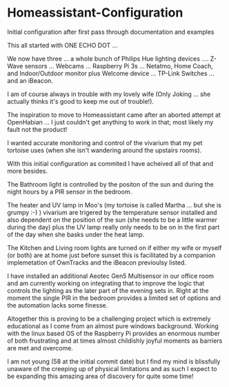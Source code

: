 # Homeassistant-Configuration
Initial configuration after first pass through documentation and examples


This all started with ONE ECHO DOT ...

We now have three ... a whole bunch of Philips Hue lighting devices .... Z-Wave sensors ... Webcams ... Raspberry Pi 3s 
... Netatmo, Home Coach, and Indoor/Outdoor monitor plus Welcome device ... TP-Link Switches ... and an iBeacon.

I am of course always in trouble with my lovely wife (Only Joking ... she actually thinks it's good to keep me out of trouble!).

The inspiration to move to Homeassistant came after an aborted attempt at OpenHabian ... I just couldn't get anything to work in that;
most likely my fault not the product!

I wanted accurate monitoring and control of the vivarium that my pet tortoise uses (when she isn't wandering around the upstairs rooms).

With this initial configuration as commited I have acheived all of that and more besides.

The Bathroom light is controlled by the positon of the sun and during the night hours by a PIR sensor in the bedroom.

The heater and UV lamp in Moo's (my tortoise is called Martha ... but she is grumpy :-)  ) vivarium are trigered by the temperature sensor 
installed and also dependent on the position of the sun (she needs to be a little warmer during the day) plus the UV lamp really only needs
to be on in the first part of the day when she basks under the heat lamp.

The Kitchen and Living room lights are turned on if either my wife or myself (or both) are at home just before sunset this is facilitated
by a companion implemetation of OwnTracks and the iBeacon previoulsy listed.

I have installed an additional Aeotec Gen5 Multisensor in our office room and am currently working on integrating that to improve the logic
that controls the lighting as the later part of the evening sets in. Right at the moment the single PIR in the bedroom provides a limited
set of options and the automation lacks some finesse.

Altogether this is proving to be a challenging project which is extremely educational as I come from an almost pure windows background.
Working with the linux based OS of the Raspberry Pi provides an enormous number of both frustrating and at times almost childishly 
joyful moments as barriers are met and overcome.

I am not young (58 at the initial commit date) but I find my mind is blissfully unaware of the creeping up of physical limitations and as
such I expect to be expanding this amazing area of discovery for quite some time!
